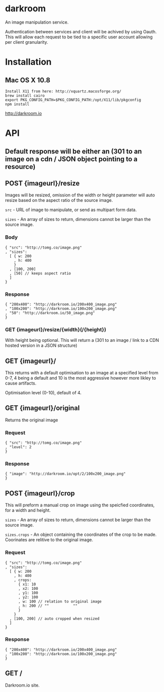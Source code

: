 darkroom
========

An image manipulation service.


Authentication between services and client will be achived by using Oauth. This will allow each request to be tied to a specific user account allowing per client granularity.

# Installation
## Mac OS X 10.8
    Install X11 from here: http://xquartz.macosforge.org/
    brew install cairo
    export PKG_CONFIG_PATH=$PKG_CONFIG_PATH:/opt/X11/lib/pkgconfig
    npm install

http://darkroom.io

# API

## Default response will be either an (301 to an image on a cdn / JSON object pointing to a resource)

## POST {imageurl}/resize

Images will be resized, omission of the width or height parameter will auto resize based on the aspect ratio of the source image.

`src` - URL of image to manipulate, or send as multipart form data.

`sizes` - An array of sizes to return, dimensions cannot be larger than the source image.

### Body

    { "src": "http://tomg.co/image.png"
    , "sizes":
      [ { w: 200
        , h: 400
        }
      , [100, 200]
      , [50] // keeps aspect ratio
      ]
    }

### Response

    { "200x400": "http://darkroom.io/200x400_image.png"
    , "100x200": "http://darkroom.io/100x200_image.png"
    , "50": "http://darkroom.io/50_image.png"
    }

### GET {imageurl}/resize/{width}(/{height})

With height being optional. This will return a (301 to an image / link to a CDN hosted version in a JSON structure)

## GET {imageurl}/

This returns with a default optimisation to an image at a specified level from 0-7, 4 being a default and 10 is the most aggressive however more likley to cause artifacts.

Optimisation level (0-10), default of 4.

## GET {imageurl}/original

Returns the original image

### Request

    { "src": "http://tomg.co/image.png"
    , "level": 2
    }

### Response

    { "image": "http://darkroom.io/opt/2/100x200_image.png"
    }

## POST {imageurl}/crop

This will preform a manual crop on image using the speicfied coordinates, for a width and height.

`sizes` - An array of sizes to return, dimensions cannot be larger than the source image.

`sizes.crops` - An object containing the coordinates of the crop to be made. Coorinates are relitive to the original image.

### Request

    { "src": "http://tomg.co/image.png"
    , "sizes":
      [ { w: 200
        , h: 400
        , crops:
          { x1: 10
          , x2: 100
          , y1: 100
          , y2: 100
          , w: 100 // relation to original image
          , h: 200 // ""           ""
          }
        }
      , [100, 200] // auto cropped when resized
      ]
    }

### Response

    { "200x400": "http://darkroom.io/200x400_image.png"
    , "100x200": "http://darkroom.io/100x200_image.png"
    }

## GET /

Darkroom.io site.